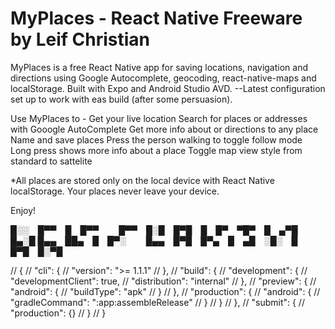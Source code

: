 # MyPlaces - React Native Freeware by Leif Christian

MyPlaces is a free React Native app for saving locations, navigation and directions using 
Google Autocomplete, geocoding, react-native-maps and localStorage. 
Built with Expo and Android Studio AVD. --Latest configuration set up to work with eas build (after some persuasion).

Use MyPlaces to - 
Get your live location
Search for places or addresses with Gooogle AutoComplete
Get more info about or directions to any place
Name and save places
Press the person walking to toggle follow mode
Long press shows more info about a place
Toggle map view style from standard to sattelite

*All places are stored only on the local device with React Native localStorage.
Your places never leave your device. 

Enjoy!


█░░ █▀▀ █ █▀▀   █▀▀ █░█ █▀█ █ █▀ ▀█▀ █ ▄▀█ █▄░█
█▄▄ ██▄ █ █▀░   █▄▄ █▀█ █▀▄ █ ▄█ ░█░ █ █▀█ █░▀█


// {
//   "cli": {
//     "version": ">= 1.1.1"
//   },
//   "build": {
//     "development": {
//       "developmentClient": true,
//       "distribution": "internal"
//     },
//     "preview": {
//       "android": {
//         "buildType": "apk"
//       }
//     },
//     "production": {
//       "android": {
//         "gradleCommand": ":app:assembleRelease"
//       }
//     }
//   },
//   "submit": {
//     "production": {}
//   }
// }

